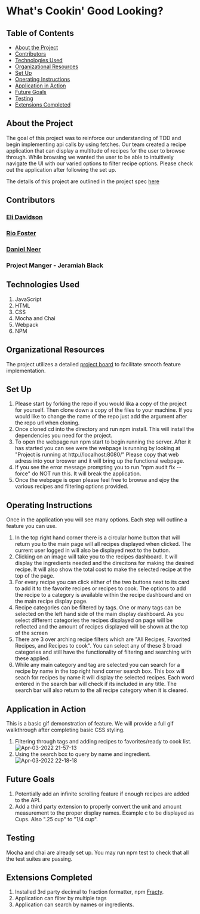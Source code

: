 # What's Cookin' Good Looking?


## Table of Contents
- [About the Project](#about-the-project)
- [Contributors](#contributors)
- [Technologies Used](#technologies-used)
- [Organizational Resources](#organizational-resources)
- [Set Up](#set-up)
- [Operating Instructions](#operating-instructions)
- [Application in Action](#application-in-action)
- [Future Goals](#future-goals)
- [Testing](#testing)
- [Extensions Completed](#extensions-completed)


## About the Project 

The goal of this project was to reinforce our understanding of TDD and begin implementing api calls by using fetches. Our team created a recipe application that can display a multitude of recipes for the user to browse through. While browsing we wanted the user to be able to intuitively navigate the UI with our varied options to filter recipe options. Please check out the application after following the set up. 

The details of this project are outlined in the project spec [here](https://frontend.turing.edu/projects/whats-cookin-part-one.html)


## Contributors

### [Eli Davidson](https://github.com/elleshadow)
### [Rio Foster](https://github.com/friotious)
### [Daniel Neer](https://gist.github.com/DanielN88)

### Project Manger - Jeramiah Black

## Technologies Used

1. JavaScript
2. HTML
3. CSS
4. Mocha and Chai
5. Webpack
6. NPM

## Organizational Resources

The project utilizes a detailed [project board](https://github.com/elleshadow/whats-cookin-starter-kit/projects/1) to facilitate smooth feature implementation.

## Set Up

1. Please start by forking the repo if you would lika a copy of the project for yourself. Then clone down a copy of the files to your machine. If you would like to change the name of the repo just add the argument after the repo url when cloning. 
2. Once cloned cd into the directory and run npm install. This will install the dependencies you need for the project. 
3. To open the webpage run npm start to begin running the server. After it has started you can see were the webpage is running by looking at "Project is running at http://localhost:8080/" Please copy that web adress into your broswer and it will bring up the functional webpage.
4. If you see the error message prompting you to run "npm audit fix --force" do NOT run this. It will break the application.
5. Once the webpage is open please feel free to browse and ejoy the various recipes and filtering options provided.


## Operating Instructions

Once in the application you will see many options. Each step will outline a feature you can use.

1. In the top right hand corner there is a circular home button that will return you to the main page will all recipes displayed when clicked. The current user logged in will also be displayed next to the button.
2. Clicking on an image will take you to the recipes dashboard. It will display the ingredients needed and the direcitons for making the desired recipe. It will also show the total cost to make the selected recipe at the top of the page. 
3. For every recipe you can click either of the two buttons next to its card to add it to the favorite recipes or recipes to cook. The options to add the recipe to a category is available within the recipe dashboard and on the main recipe display page. 
4. Recipe categories can be filtered by tags. One or many tags can be selected on the left hand side of the main display dashboard. As you select different categories the recipes displayed on page will be reflected and the amount of recipes displayed will be shown at the top of the screen
5. There are 3 over arching recipe filters which are "All Recipes, Favorited Recipes, and Recipes to cook". You can select any of these 3 broad categories and still have the functionality of filtering and searching with these applied. 
6. While any main category and tag are selected you can search for a recipe by name in the top right hand corner search box. This box will seach for recipes by name it will display the selected recipes. Each word entered in the search bar will check if its included in any title. The search bar will also return to the all recipe category when it is cleared. 


## Application in Action

This is a basic gif demonstration of feature. We will provide a full gif walkthrough after completing basic CSS styling.  
1. Filtering through tags and adding recipes to favorites/ready to cook list.
![Apr-03-2022 21-57-13](https://user-images.githubusercontent.com/92230099/161476829-db31542f-85ff-4e51-ad32-233c0903c5bb.gif)
2. Using the search box to query by name and ingredient. 
![Apr-03-2022 22-18-18](https://user-images.githubusercontent.com/92230099/161478659-07310431-cb4d-4dd6-9ab9-0fda7070f0fc.gif)


## Future Goals

1. Potentially add an infinite scrolling feature if enough recipes are added to the API.
2. Add a third party extension to properly convert the unit and amount measurement to the proper display names. Example c to be displayed as Cups. Also ".25 cup" to "1/4 cup".


## Testing

Mocha and chai are already set up. You may run npm test to check that all the test suites are passing. 

## Extensions Completed

1. Installed 3rd party decimal to fraction formatter, npm [Fracty](https://www.npmjs.com/package/fracty).
2. Application can filter by multiple tags
3. Application can search by names or ingredients.


